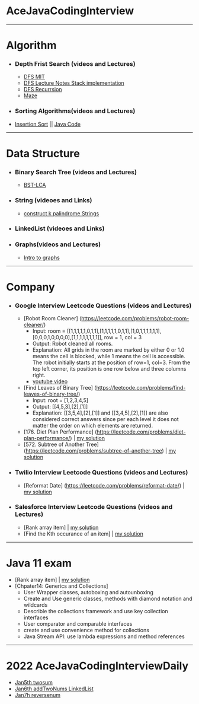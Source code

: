 # AceJavaCodingInterview
********************************************************************************************************************************************************************
# Algorithm
- ### Depth Frist Search (videos and Lectures)
    - [DFS MIT](https://www.youtube.com/watch?v=AfSk24UTFS8)
    - [DFS Lecture Notes Stack implementation](http://www.mathcs.emory.edu/~cheung/Courses/171/Syllabus/11-Graph/dfs.html)
    - [DFS Recurrsion](https://www.geeksforgeeks.org/depth-first-search-or-dfs-for-a-graph/)
    - [Maze](https://www.baeldung.com/java-solve-maze#2-implementation)
- ### Sorting Algorithms(videos and Lectures)
 - [Insertion Sort](https://www.educative.io/edpresso/what-is-insertion-sort-in-java) || [Java Code](https://github.com/XuyingSwift/AceJavaCodingInterview/blob/master/src/main/algorithms/Sorting/InsertionSort.java)

********************************************************************************************************************************************************************
# Data Structure
- ### Binary Search Tree (videos and Lectures)
    - [BST-LCA](https://www.geeksforgeeks.org/lowest-common-ancestor-in-a-binary-search-tree/)
- ### String (videoes and Links)
    - [construct k palindrome Strings](https://medium.com/@ChYuan/leetcode-1400-construct-k-palindrome-strings-%E5%BF%83%E5%BE%97-medium-70248333a075)
- ### LinkedList (videoes and Links)
- ### Graphs(videos and Lectures)
    - [Intro to graphs](https://www.mathcs.emory.edu/~cheung/Courses/253/Syllabus/Graph/intro.html)


******************************************************************************************************************************************************************
# Company
- ### Google Interview Leetcode Questions (videos and Lectures)
    - [Robot Room Cleaner] (https://leetcode.com/problems/robot-room-cleaner/)
        - Input: room = [[1,1,1,1,1,0,1,1],[1,1,1,1,1,0,1,1],[1,0,1,1,1,1,1,1],[0,0,0,1,0,0,0,0],[1,1,1,1,1,1,1,1]], row = 1, col = 3
        - Output: Robot cleaned all rooms.
        - Explanation: All grids in the room are marked by either 0 or 1.0 means the cell is blocked, while 1 means the cell is accessible. The robot initially starts at the position of row=1, col=3. From the top left corner, its position is one row below and three columns right.
        - [youtube video](https://www.youtube.com/watch?v=-1P3VP7LH0I)
     - [Find Leaves of Binary Tree] (https://leetcode.com/problems/find-leaves-of-binary-tree/)
        - Input: root = [1,2,3,4,5]
        - Output: [[4,5,3],[2],[1]]
        - Explanation: [[3,5,4],[2],[1]] and [[3,4,5],[2],[1]] are also considered correct answers since per each level it does not matter the order on which elements are returned.
    - [176. Diet Plan Performance] (https://leetcode.com/problems/diet-plan-performance/) | [my solution]()
    - [572. Subtree of Another Tree] (https://leetcode.com/problems/subtree-of-another-tree) | [my solution]()
- ### Twilio Interview Leetcode Questions (videos and Lectures)
    - [Reformat Date] (https://leetcode.com/problems/reformat-date/) | [my solution]()
- ### Salesforce Interview Leetcode Questions (videos and Lectures)
    - [Rank array item] | [my solution]()
    -  [Find the Kth occurance of an item] | [my solution]()
   
*****************************************************************************************************************************************************************
# Java 11 exam
- [Rank array item] | [my solution]()
- [Chpater14: Generics and Collections]
    - User Wrapper classes, autoboxing and autounboxing
    - Create and Use generic classes, methods with diamond notation and wildcards
    - Describle the collections framework and use key collection interfaces
    - User comparator and comparable interfaces
    - create and use convenience method for collections
    - Java Stream API: use lambda expressions and method references
*****************************************************************************************************************************************************************
# 2022 AceJavaCodingInterviewDaily
- [Jan5th twosum](https://github.com/XuyingSwift/AceJavaCodingInterview/blob/master/src/main/newYear2022/Jan/Jan5th.java)
- [Jan6th addTwoNums LinkedList](https://github.com/XuyingSwift/AceJavaCodingInterview/blob/master/src/main/newYear2022/Jan/Jan6th.java)
- [Jan7h reversenum](https://github.com/XuyingSwift/AceJavaCodingInterview/blob/master/src/main/newYear2022/Jan/Jan7th.java)


  
  
